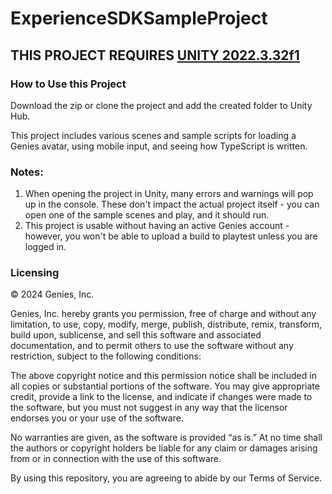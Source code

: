 # ExperienceSDKSampleProject

## THIS PROJECT REQUIRES [UNITY 2022.3.32f1](https://unity.com/releases/editor/whats-new/2022.3.32#installs)

### How to Use this Project

Download the zip or clone the project and add the created folder to Unity Hub.

This project includes various scenes and sample scripts for loading a Genies avatar, using mobile input, and seeing how TypeScript is written.

### Notes:
1. When opening the project in Unity, many errors and warnings will pop up in the console. These don't impact the actual project itself - you can open one of the sample scenes and play, and it should run.
2. This project is usable without having an active Genies account - however, you won't be able to upload a build to playtest unless you are logged in.

### Licensing
© 2024 Genies, Inc.

Genies, Inc. hereby grants you permission, free of charge and without any limitation, to use, copy, modify, merge, publish, distribute, remix, transform, build upon, sublicense, and sell this software and associated documentation, and to permit others to use the software without any restriction, subject to the following conditions:

The above copyright notice and this permission notice shall be included in all copies or substantial portions of the software. You may give appropriate credit, provide a link to the license, and indicate if changes were made to the software, but you must not suggest in any way that the licensor endorses you or your use of the software.

No warranties are given, as the software is provided “as is.” At no time shall the authors or copyright holders be liable for any claim or damages arising from or in connection with the use of this software.

By using this repository, you are agreeing to abide by our Terms of Service.
